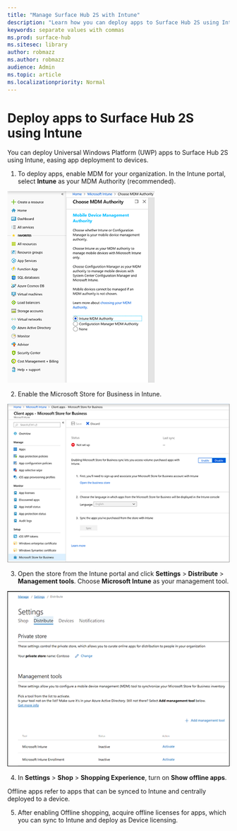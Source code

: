 ```yaml
---
title: "Manage Surface Hub 2S with Intune"
description: "Learn how you can deploy apps to Surface Hub 2S using Intune."
keywords: separate values with commas
ms.prod: surface-hub
ms.sitesec: library
author: robmazz
ms.author: robmazz
audience: Admin
ms.topic: article
ms.localizationpriority: Normal
---
```

# Deploy apps to Surface Hub 2S using Intune

You can deploy Universal Windows Platform (UWP) apps to Surface Hub 2S using Intune, easing app deployment to devices.

1. To deploy apps, enable MDM for your organization. In the Intune portal, select **Intune** as your MDM Authority (recommended).

![Choose MDM authority](images/sh2-set-intune5.png)<br>

2. Enable the Microsoft Store for Business in Intune.

![Enable Store for Business](images/sh2-set-intune6.png)<br>

3. Open the store from the Intune portal and click **Settings** > **Distribute** > **Management tools**. Choose **Microsoft Intune** as your management tool.

![Add Intune as your management tool](images/sh2-set-intune8.png)<br>


4. In **Settings** > **Shop** > **Shopping Experience**, turn on **Show offline apps**.

Offline apps refer to apps that can be synced to Intune and centrally deployed to a device.

5. After enabling Offline shopping, acquire offline licenses for apps, which you can sync to Intune and deploy as Device licensing.
